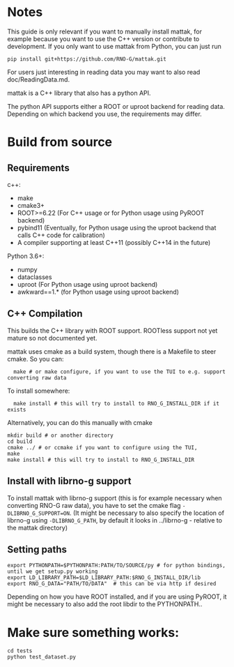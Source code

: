# Notes

This guide is only relevant if you want to manually install mattak, for example
because you want to use the C++ version or contribute to development. If you only want to use mattak from Python, you can just run

    pip install git+https://github.com/RNO-G/mattak.git

For users just interesting in reading data you may want to also read doc/ReadingData.md.

mattak is a C++ library that also has a python API.

The python API supports either a ROOT or uproot backend for reading data. Depending on which backend you use, the requirements may differ.

# Build from source

## Requirements

c++:
 - make
 - cmake3+
 - ROOT>=6.22 (For C++ usage or for Python usage using PyROOT backend)
 - pybind11 (Eventually, for Python usage using the uproot backend that calls C++ code for calibration)
 - A compiler supporting at least C++11  (possibly C++14 in the future)

Python 3.6+:
 - numpy
 - dataclasses
 - uproot  (For Python usage using uproot backend)
 - awkward==1.\* (for Python usage using uproot backend)


## C++ Compilation

This builds the C++ library with ROOT support. ROOTless support not yet mature so not documented yet.

mattak uses cmake as a build system, though there is a Makefile to steer cmake.
So you can:
```
  make # or make configure, if you want to use the TUI to e.g. support converting raw data
```
To install somewhere:
```
  make install # this will try to install to RNO_G_INSTALL_DIR if it exists
```

Alternatively, you can do this manually with cmake

```
mkdir build # or another directory
cd build
cmake ../ # or ccmake if you want to configure using the TUI,
make
make install # this will try to install to RNO_G_INSTALL_DIR

```

## Install with librno-g support
To install mattak with librno-g support (this is for example necessary when converting RNO-G raw data), you have to set the cmake flag `-DLIBRNO_G_SUPPORT=ON`. (It might be necessary to also specify the location of librno-g using `-DLIBRNO_G_PATH`, by default it looks in ../librno-g - relative to the mattak directory)

## Setting paths


```
export PYTHONPATH=$PYTHONPATH:PATH/TO/SOURCE/py # for python bindings, until we get setup.py working
export LD_LIBRARY_PATH=$LD_LIBRARY_PATH:$RNO_G_INSTALL_DIR/lib
export RNO_G_DATA="PATH/TO/DATA"  # this can be via http if desired
```

Depending on how you have ROOT installed, and if you are using PyROOT, it might be necessary to also add the root libdir to the PYTHONPATH..

# Make sure something works:
```
cd tests
python test_dataset.py
```
